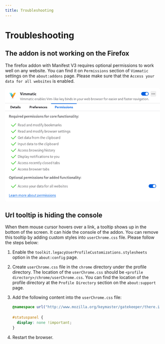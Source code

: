 ```yaml
---
title: Troubleshooting
---
```


# Troubleshooting

## The addon is not working on the Firefox

The firefox addon with Manifest V3 requires optional permissions to work well
on any website. You can find it on `Permissions` section of `Vimmatic` settings
on the `about:addons` page.  Please make sure that the `Access your data for
all websites` is enabled.

![Access your data for all websites is enables](./assets/images/Access_your_data_for_all_websites.png)

## Url tooltip is hiding the console

When them mouse cursor hovers over a link, a tooltip shows up in the bottom of
the screen.  It can hide the console of the addon.  You can remove this tooltip
by adding custom styles into `userChrome.css` file.  Please follow the steps
below:

1. Enable the `toolkit.legacyUserProfileCustomizations.stylesheets` option in
   the `about:config` page.
2. Create `userChrome.css` file in the `chrome` directory under the profile
   directory.  The location of the `userChrome.css` should be `<profile
   directory>/chrome/userChrome.css`.  You can find the location of the profile
   directory at the `Profile Directory` section on the `about:support` page.
3. Add the following content into the `userChrome.css` file:

   ```css
   @namespace url("http://www.mozilla.org/keymaster/gatekeeper/there.is.only.xul");
   
   #statuspanel {
     display: none !important;
   }
   ```

4. Restart the browser.
